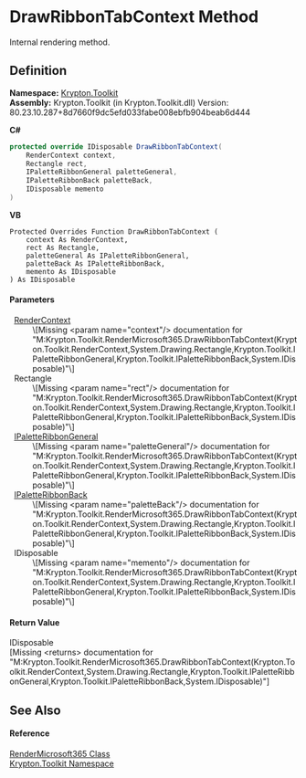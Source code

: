 # DrawRibbonTabContext Method


Internal rendering method.



## Definition
**Namespace:** <a href="79d2eac2-21f4-54ff-7552-b20c33c30600.md">Krypton.Toolkit</a>  
**Assembly:** Krypton.Toolkit (in Krypton.Toolkit.dll) Version: 80.23.10.287+8d7660f9dc5efd033fabe008ebfb904beab6d444

**C#**
``` C#
protected override IDisposable DrawRibbonTabContext(
	RenderContext context,
	Rectangle rect,
	IPaletteRibbonGeneral paletteGeneral,
	IPaletteRibbonBack paletteBack,
	IDisposable memento
)
```
**VB**
``` VB
Protected Overrides Function DrawRibbonTabContext ( 
	context As RenderContext,
	rect As Rectangle,
	paletteGeneral As IPaletteRibbonGeneral,
	paletteBack As IPaletteRibbonBack,
	memento As IDisposable
) As IDisposable
```



#### Parameters
<dl><dt>  <a href="ef60a5af-08ff-7a94-87f5-362a7e392cd4.md">RenderContext</a></dt><dd>\[Missing &lt;param name="context"/&gt; documentation for "M:Krypton.Toolkit.RenderMicrosoft365.DrawRibbonTabContext(Krypton.Toolkit.RenderContext,System.Drawing.Rectangle,Krypton.Toolkit.IPaletteRibbonGeneral,Krypton.Toolkit.IPaletteRibbonBack,System.IDisposable)"\]</dd><dt>  Rectangle</dt><dd>\[Missing &lt;param name="rect"/&gt; documentation for "M:Krypton.Toolkit.RenderMicrosoft365.DrawRibbonTabContext(Krypton.Toolkit.RenderContext,System.Drawing.Rectangle,Krypton.Toolkit.IPaletteRibbonGeneral,Krypton.Toolkit.IPaletteRibbonBack,System.IDisposable)"\]</dd><dt>  <a href="7e9fb940-7d26-41b2-3437-b0d716494feb.md">IPaletteRibbonGeneral</a></dt><dd>\[Missing &lt;param name="paletteGeneral"/&gt; documentation for "M:Krypton.Toolkit.RenderMicrosoft365.DrawRibbonTabContext(Krypton.Toolkit.RenderContext,System.Drawing.Rectangle,Krypton.Toolkit.IPaletteRibbonGeneral,Krypton.Toolkit.IPaletteRibbonBack,System.IDisposable)"\]</dd><dt>  <a href="13cd7430-f4ec-280c-908b-9fb4e3ced7ea.md">IPaletteRibbonBack</a></dt><dd>\[Missing &lt;param name="paletteBack"/&gt; documentation for "M:Krypton.Toolkit.RenderMicrosoft365.DrawRibbonTabContext(Krypton.Toolkit.RenderContext,System.Drawing.Rectangle,Krypton.Toolkit.IPaletteRibbonGeneral,Krypton.Toolkit.IPaletteRibbonBack,System.IDisposable)"\]</dd><dt>  IDisposable</dt><dd>\[Missing &lt;param name="memento"/&gt; documentation for "M:Krypton.Toolkit.RenderMicrosoft365.DrawRibbonTabContext(Krypton.Toolkit.RenderContext,System.Drawing.Rectangle,Krypton.Toolkit.IPaletteRibbonGeneral,Krypton.Toolkit.IPaletteRibbonBack,System.IDisposable)"\]</dd></dl>

#### Return Value
IDisposable  
\[Missing &lt;returns&gt; documentation for "M:Krypton.Toolkit.RenderMicrosoft365.DrawRibbonTabContext(Krypton.Toolkit.RenderContext,System.Drawing.Rectangle,Krypton.Toolkit.IPaletteRibbonGeneral,Krypton.Toolkit.IPaletteRibbonBack,System.IDisposable)"\]

## See Also


#### Reference
<a href="ccd1446d-2039-ce9b-96c9-8b2b9e9ed633.md">RenderMicrosoft365 Class</a>  
<a href="79d2eac2-21f4-54ff-7552-b20c33c30600.md">Krypton.Toolkit Namespace</a>  
